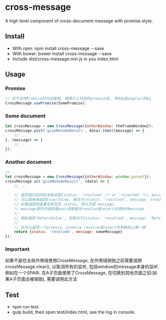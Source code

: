 # cross-message
A high level component of cross-document message with promise style.


## Install
- With npm: npm install cross-message --save
- With bower: bower install cross-message --save
- Include dist/cross-message.min.js in you index.html


## Usage
### Promise
```javascript
// 在不支持Promise的浏览器里, 需要引入外部的promise库, 例如q或angular的$q
CrossMessage.usePromise(SomePromise);
```

### Some document
```javascript
let crossMessage = new CrossMessage({otherWindow: theFrameWindow});
crossMessage.post('giveMeSomeResult', data).then((message) => {
    // ...
}, (message) => {
    // ...
});
```

### Another document
```javascript
//
let crossMessage = new CrossMessage({otherWindow: window.parent});
crossMessage.on('giveMeSomeResult', (data) => {
    // ...
    
    // 返回值约定的标准格式是{status: 'resolved' /* or 'rejected' */, message: '' /* customize data */}
    // 可以简单地返回true/false, 相当于{status: 'resolved', message: true}/{status: 'rejected', message: false}
    // 如果返回的值里没有包含 status, 则认为是 message.
    // message里的内容即是post调用者在resolve或reject后得到的message
    // 
    // 例如返回'ReturnValue', 则相当于{status: 'resolved', message: 'ReturnValue'}
    // 
    // 也可以返回一个promise, promise resolve或reject的参数和上面一致
    return {status: 'resolved', message: someMessage}
});
```

### Important
如果不是在全局作用域使用CrossMessage, 在作用域销毁之前需要调用crossMessage.clear(), 以取消所有的监听, 包括window的message本身的监听.
例如在一个SPA中, 在A子页面使用了CrossMessage, 在切换到其他页面之前(如果A子页面会被销毁), 需要调用此方法


## Test
- npm run test.
- gulp build, then open test/index.html, see the log in console.
